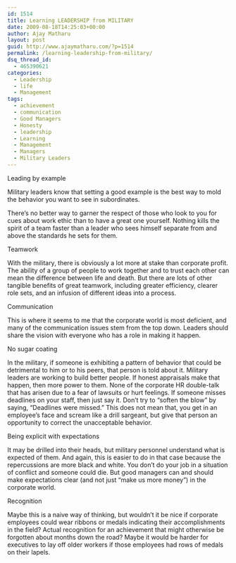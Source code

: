 ```yaml
---
id: 1514
title: Learning LEADERSHIP from MILITARY
date: 2009-08-18T14:25:03+00:00
author: Ajay Matharu
layout: post
guid: http://www.ajaymatharu.com/?p=1514
permalink: /learning-leadership-from-military/
dsq_thread_id:
  - 465390621
categories:
  - Leadership
  - life
  - Management
tags:
  - achievement
  - communication
  - Good Managers
  - Honesty
  - leadership
  - Learning
  - Management
  - Managers
  - Military Leaders
---
```

Leading by example

Military leaders know that setting a good example is the best way to mold the behavior you want to see in subordinates.
  
There’s no better way to garner the respect of those who look to you for cues about work ethic than to have a great one yourself. Nothing kills the spirit of a team faster than a leader who sees himself separate from and above the standards he sets for them.

Teamwork

With the military, there is obviously a lot more at stake than corporate profit. The ability of a group of people to work together and to trust each other can mean the difference between life and death. But there are lots of other tangible benefits of great teamwork, including greater efficiency, clearer role sets, and an infusion of different ideas into a process.

Communication

This is where it seems to me that the corporate world is most deficient, and many of the communication issues stem from the top down. Leaders should share the vision with everyone who has a role in making it happen.

No sugar coating

In the military, if someone is exhibiting a pattern of behavior that could be detrimental to him or to his peers, that person is told about it. Military leaders are working to build better people. If honest appraisals make that happen, then more power to them. None of the corporate HR double-talk that has arisen due to a fear of lawsuits or hurt feelings. If someone misses deadlines on your staff, then just say it. Don’t try to “soften the blow” by saying, “Deadlines were missed.” This does not mean that, you get in an employee’s face and scream like a drill sargeant, but give that person an opportunity to correct the unacceptable behavior.

Being explicit with expectations

It may be drilled into their heads, but military personnel understand what is expected of them. And again, this is easier to do in that case because the repercussions are more black and white. You don’t do your job in a situation of conflict and someone could die. But good managers can and should make expectations clear (and not just “make us more money”) in the corporate world.

Recognition

Maybe this is a naive way of thinking, but wouldn’t it be nice if corporate employees could wear ribbons or medals indicating their accomplishments in the field? Actual recognition for an achievement that might otherwise be forgotten about months down the road? Maybe it would be harder for executives to lay off older workers if those employees had rows of medals on their lapels.